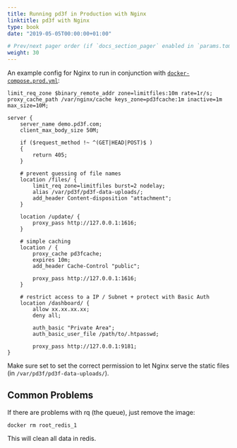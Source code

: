 ```yaml
---
title: Running pd3f in Production with Nginx
linktitle: pd3f with Nginx
type: book
date: "2019-05-05T00:00:00+01:00"

# Prev/next pager order (if `docs_section_pager` enabled in `params.toml`)
weight: 30
---
```



An example config for Nginx to run in conjunction with [`docker-compose.prod.yml`](./docker-compose.prod.yml):

```
limit_req_zone $binary_remote_addr zone=limitfiles:10m rate=1r/s;
proxy_cache_path /var/nginx/cache keys_zone=pd3fcache:1m inactive=1m max_size=10M;

server {
    server_name demo.pd3f.com;
    client_max_body_size 50M;

    if ($request_method !~ ^(GET|HEAD|POST)$ )
    {
        return 405;
    }

    # prevent guessing of file names
    location /files/ {
        limit_req zone=limitfiles burst=2 nodelay;
        alias /var/pd3f/pd3f-data-uploads/;
        add_header Content-disposition "attachment";
    }

    location /update/ {
        proxy_pass http://127.0.0.1:1616;
    }

    # simple caching
    location / {
        proxy_cache pd3fcache;
        expires 10m;
        add_header Cache-Control "public";

        proxy_pass http://127.0.0.1:1616;
    }

    # restrict access to a IP / Subnet + protect with Basic Auth
    location /dashboard/ {
        allow xx.xx.xx.xx;
        deny all;

        auth_basic "Private Area";
        auth_basic_user_file /path/to/.htpasswd;

        proxy_pass http://127.0.0.1:9181;
}
```

Make sure set to set the correct permission to let Nginx serve the static files (in `/var/pd3f/pd3f-data-uploads/`).

## Common Problems

If there are problems with rq (the queue), just remove the image:

```
docker rm root_redis_1
```

This will clean all data in redis.
